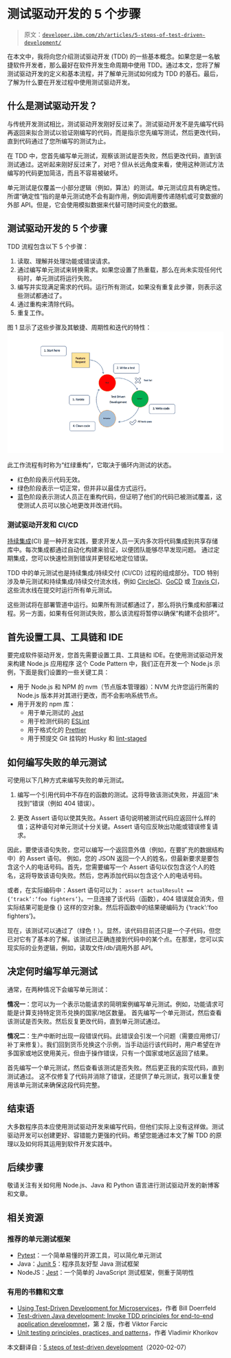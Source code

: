 # 测试驱动开发的 5 个步骤

> 原文：[`developer.ibm.com/zh/articles/5-steps-of-test-driven-development/`](https://developer.ibm.com/zh/articles/5-steps-of-test-driven-development/)

在本文中，我将向您介绍测试驱动开发 (TDD) 的一些基本概念。如果您是一名敏捷软件开发者，那么最好在软件开发生命周期中使用 TDD。通过本文，您将了解测试驱动开发的定义和基本流程，并了解单元测试如何成为 TDD 的基石。最后，了解为什么要在开发过程中使用测试驱动开发。

## 什么是测试驱动开发？

与传统开发测试相比，测试驱动开发刚好反过来了。测试驱动开发不是先编写代码再返回来拟合测试以验证刚编写的代码，而是指示您先编写测试，然后更改代码，直到代码通过了您所编写的测试为止。

在 TDD 中，您首先编写单元测试，观察该测试是否失败，然后更改代码，直到该测试通过。这听起来刚好反过来了，对吧？但从长远角度来看，使用这种测试方法编写的代码更加简洁，而且不容易被破坏。

单元测试是仅覆盖一小部分逻辑（例如，算法）的测试。单元测试应具有确定性。所谓“确定性”指的是单元测试绝不会有副作用，例如调用要传递随机或可变数据的外部 API。但是，它会使用模拟数据来代替可随时间变化的数据。

## 测试驱动开发的 5 个步骤

TDD 流程包含以下 5 个步骤：

1.  读取、理解并处理功能或错误请求。
2.  通过编写单元测试来转换需求。如果您设置了热重载，那么在尚未实现任何代码时，单元测试将运行失败。
3.  编写并实现满足需求的代码。运行所有测试，如果没有重复此步骤，则表示这些测试都通过了。
4.  通过重构来清除代码。
5.  重复工作。

图 1 显示了这些步骤及其敏捷、周期性和迭代的特性： ![TDD 中的红绿重构](img/733a1718eb160e77ab7115b310e18a21.png)

此工作流程有时称为“红绿重构”，它取决于循环内测试的状态。

*   红色阶段表示代码无效。
*   绿色阶段表示一切正常，但并非以最佳方式运行。
*   蓝色阶段表示测试人员正在重构代码，但证明了他们的代码已被测试覆盖，这使测试人员可以放心地更改并改进代码。

### 测试驱动开发和 CI/CD

[持续集成](https://www.thoughtworks.com/continuous-integration)(CI) 是一种开发实践，要求开发人员一天内多次将代码集成到共享存储库中。每次集成都通过自动化构建来验证，以便团队能够尽早发现问题。 通过定期集成，您可以快速检测到错误并更轻松地定位错误。

TDD 中的单元测试也是持续集成/持续交付 (CI/CD) 过程的组成部分。TDD 特别涉及单元测试和持续集成/持续交付流水线，例如 [CircleCI](https://circleci.com/)、[GoCD](https://www.gocd.org/) 或 [Travis CI](https://travis-ci.org/)，这些流水线在提交时运行所有单元测试。

这些测试将在部署管道中运行。如果所有测试都通过了，那么将执行集成和部署过程。另一方面，如果有任何测试失败，那么该流程将暂停以确保“构建不会损坏”。

## 首先设置工具、工具链和 IDE

要完成软件驱动开发，您首先需要设置工具、工具链和 IDE。在使用测试驱动开发来构建 Node.js 应用程序 这个 Code Pattern 中，我们正在开发一个 Node.js 示例，下面是我们设置的一些关键工具：

*   用于 Node.js 和 NPM 的 nvm（节点版本管理器）：NVM 允许您运行所需的 Node.js 版本并对其进行更改，而不会影响系统节点。
*   用于开发的 npm 库：
    *   用于单元测试的 [Jest](https://jestjs.io/)
    *   用于检测代码的 [ESLint](https://eslint.org/)
    *   用于格式化的 [Prettier](https://prettier.io/)
    *   用于预提交 Git 挂钩的 Husky 和 [lint-staged](https://www.npmjs.com/package/lint-staged?activeTab=dependencies)

## 如何编写失败的单元测试

可使用以下几种方式来编写失败的单元测试。

1.  编写一个引用代码中不存在的函数的测试。这将导致该测试失败，并返回“未找到”错误（例如 404 错误）。

2.  更改 Assert 语句以使其失败。Assert 语句说明被测试代码应返回什么样的值；这种语句对单元测试十分关键。Assert 语句应反映出功能或错误修复请求。

因此，要使该语句失败，您可以编写一个返回意外值（例如，在要扩充的数据结构中）的 Assert 语句。 例如，您的 JSON 返回一个人的姓名，但最新要求是要包含这个人的电话号码。首先，您需要编写一个 Assert 语句以仅包含这个人的姓名，这将导致该语句失败。然后，您再添加代码以包含这个人的电话号码。

或者，在实际编码中：Assert 语句可以为： `assert actualResult == {‘track’:‘foo fighters’}`。一旦连接了该代码（函数），404 错误就会消失，但实际结果可能是像 {} 这样的空对象。然后将函数中的结果硬编码为 {‘track’:‘foo fighters’}。

现在，该测试可以通过了（绿色！）。显然，该代码目前还只是一个子代码，但您已对它有了基本的了解。该测试已正确连接到代码中的某个点。在那里，您可以实现实际的业务逻辑，例如，读取文件/db/调用外部 API。

## 决定何时编写单元测试

通常，在两种情况下会编写单元测试：

**情况一**：您可以为一个表示功能请求的简明案例编写单元测试。例如，功能请求可能是计算支持特定货币兑换的国家/地区数量。 首先编写一个单元测试，然后查看该测试是否失败。然后反复更改代码，直到单元测试通过。

**情况二**：生产中断时出现一段错误代码。此错误会引发一个问题（需要应用修订/补丁来修复）。我们回到货币兑换这个示例，当手动运行该代码时，用户希望在许多国家或地区使用美元，但由于操作错误，只有一个国家或地区返回了结果。

首先编写一个单元测试，然后查看该测试是否失败。然后更正我的实现代码，直到测试通过。 这不仅修复了代码并消除了错误，还提供了单元测试，我可以重复使用该单元测试来确保这段代码完整。

## 结束语

大多数程序员本应使用测试驱动开发来编写代码，但他们实际上没有这样做。测试驱动开发可以创建更好、容错能力更强的代码。希望您能通过本文了解 TDD 的原理以及如何将其运用到软件开发实践中。

## 后续步骤

敬请关注有关如何用 Node.js、Java 和 Python 语言进行测试驱动开发的新博客和文章。

## 相关资源

### 推荐的单元测试框架

*   [Pytest](https://docs.pytest.org/en/latest/)：一个简单易懂的开源工具，可以简化单元测试
*   Java：[Junit 5](https://junit.org/junit5/)：程序员友好型 Java 测试框架
*   NodeJS：[Jest](https://jestjs.io/)：一个简单的 JavaScript 测试框架，侧重于简明性

### 有用的书籍和文章

*   [Using Test-Driven Development for Microservices](https://nordicapis.com/using-test-driven-development-for-microservices/)，作者 Bill Doerrfeld
*   [Test-driven Java development: Invoke TDD principles for end-to-end application developmnet](https://www.amazon.com/Test-Driven-Java-Development-Viktor-Farcic-ebook/dp/B00YSIM3SC)，第 2 版，作者 Viktor Farcic
*   [Unit testing principles, practices, and patterns](https://www.manning.com/books/unit-testing)，作者 Vladimir Khorikov

本文翻译自：[5 steps of test-driven development](https://developer.ibm.com/articles/5-steps-of-test-driven-development/)（2020-02-07）